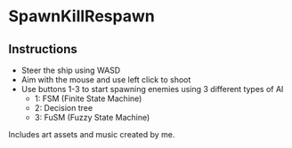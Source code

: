 # SpawnKillRespawn

## Instructions
* Steer the ship using WASD
* Aim with the mouse and use left click to shoot
* Use buttons 1-3 to start spawning enemies using 3 different types of AI
  * 1: FSM (Finite State Machine)
  * 2: Decision tree 
  * 3: FuSM (Fuzzy State Machine)

Includes art assets and music created by me.
